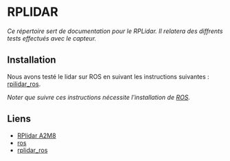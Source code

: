 # RPLIDAR

*Ce répertoire sert de documentation pour le RPLidar. Il relatera des diffrents tests effectués avec le capteur.*

## Installation

Nous avons testé le lidar sur ROS en suivant les instructions suivantes : [rpilidar_ros](https://github.com/slamtec/rplidar_ros).

*Noter que suivre ces instructions nécessite l'installation de [ROS]().*

## Liens

- [RPlidar A2M8](https://www.slamtec.ai/home/rplidar_a2/)
- [ros](http://wiki.ros.org/rplidar)
- [rplidar_ros](https://github.com/slamtec/rplidar_ros)

